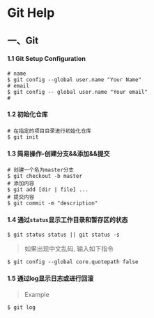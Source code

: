 # Git Help

## 一、Git

#### 1.1 Git Setup Configuration

```shell
# name
$ git config --global user.name "Your Name"
# email
$ git config -- global user.name "Your email"
# 
```

#### 1.2 初始化仓库

```shell
# 在指定的项目目录进行初始化仓库
$ git init
```

#### 1.3 简易操作-创建分支&&添加&&提交

```shell
# 创建一个名为master分支
$ git checkout -b master
# 添加内容
$ git add [dir | file] ...
# 提交内容
$ git commit -m "description"
```

#### 1.4 通过`status`显示工作目录和暂存区的状态

```shell
$ git status status || git status -s
```

> 如果出现中文乱码, 输入如下指令

```shell
$ git config --global core.quotepath false
```

#### 1.5 通过log显示日志或进行回滚

> Example

```shell
$ git log

```


